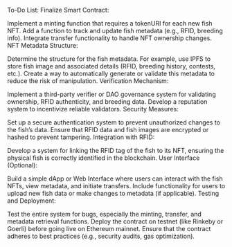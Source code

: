 To-Do List:
Finalize Smart Contract:

 Implement a minting function that requires a tokenURI for each new fish NFT.
 Add a function to track and update fish metadata (e.g., RFID, breeding info).
 Integrate transfer functionality to handle NFT ownership changes.
NFT Metadata Structure:

 Determine the structure for the fish metadata. For example, use IPFS to store fish image and associated details (RFID, breeding history, contests, etc.).
 Create a way to automatically generate or validate this metadata to reduce the risk of manipulation.
Verification Mechanism:

 Implement a third-party verifier or DAO governance system for validating ownership, RFID authenticity, and breeding data.
 Develop a reputation system to incentivize reliable validators.
Security Measures:

 Set up a secure authentication system to prevent unauthorized changes to the fish’s data.
 Ensure that RFID data and fish images are encrypted or hashed to prevent tampering.
Integration with RFID:

 Develop a system for linking the RFID tag of the fish to its NFT, ensuring the physical fish is correctly identified in the blockchain.
User Interface (Optional):

 Build a simple dApp or Web Interface where users can interact with the fish NFTs, view metadata, and initiate transfers.
 Include functionality for users to upload new fish data or make changes to metadata (if applicable).
Testing and Deployment:

 Test the entire system for bugs, especially the minting, transfer, and metadata retrieval functions.
 Deploy the contract on testnet (like Rinkeby or Goerli) before going live on Ethereum mainnet.
 Ensure that the contract adheres to best practices (e.g., security audits, gas optimization).